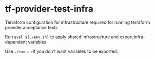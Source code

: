 # tf-provider-test-infra
Terraform configuration for infrastructure required for running terraform provider acceptance tests

Run `eval ${./env.sh}` to apply shared infrastructure and export infra-dependent variables 

Use `./env.sh` if you don't want variables to be exported.
